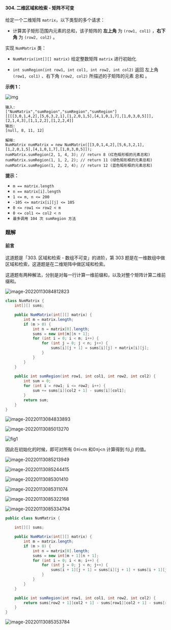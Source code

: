 #### 304. 二维区域和检索 - 矩阵不可变

给定一个二维矩阵 `matrix`，以下类型的多个请求：

- 计算其子矩形范围内元素的总和，该子矩阵的 **左上角** 为 `(row1, col1)` ，**右下角** 为 `(row2, col2)` 。

实现 `NumMatrix` 类：

- `NumMatrix(int[][] matrix)` 给定整数矩阵 `matrix` 进行初始化

* `int sumRegion(int row1, int col1, int row2, int col2)` 返回 左上角 `(row1, col1)` 、右下角 `(row2, col2)` 所描述的子矩阵的元素 总和 。

**示例 1：**

![img](./images/二维区域和检索/1.jpg)

```shell
输入: 
["NumMatrix","sumRegion","sumRegion","sumRegion"]
[[[[3,0,1,4,2],[5,6,3,2,1],[1,2,0,1,5],[4,1,0,1,7],[1,0,3,0,5]]],[2,1,4,3],[1,1,2,2],[1,2,2,4]]
输出: 
[null, 8, 11, 12]

解释:
NumMatrix numMatrix = new NumMatrix([[3,0,1,4,2],[5,6,3,2,1],[1,2,0,1,5],[4,1,0,1,7],[1,0,3,0,5]]);
numMatrix.sumRegion(2, 1, 4, 3); // return 8 (红色矩形框的元素总和)
numMatrix.sumRegion(1, 1, 2, 2); // return 11 (绿色矩形框的元素总和)
numMatrix.sumRegion(1, 2, 2, 4); // return 12 (蓝色矩形框的元素总和)
```

**提示：**

* `m == matrix.length`
* `n == matrix[i].length`
* `1 <= m, n <= 200`
* `-105 <= matrix[i][j] <= 105`
* `0 <= row1 <= row2 < m`
* `0 <= col1 <= col2 < n`
* `最多调用 104 次 sumRegion 方法`

### 题解

#### 前言

这道题是「303. 区域和检索 - 数组不可变」的进阶，第 303 题是在一维数组中做区域和检索，这道题是在二维矩阵中做区域和检索。

这道题有两种解法，分别是对每一行计算一维前缀和，以及对整个矩阵计算二维前缀和。

![image-20220113084812823](./images/二维区域和检索/2.jpg)

```java
class NumMatrix {
    int[][] sums;

    public NumMatrix(int[][] matrix) {
        int m = matrix.length;
        if (m > 0) {
            int n = matrix[0].length;
            sums = new int[m][n + 1];
            for (int i = 0; i < m; i++) {
                for (int j = 0; j < n; j++) {
                    sums[i][j + 1] = sums[i][j] + matrix[i][j];
                }
            }
        }
    }
    
    public int sumRegion(int row1, int col1, int row2, int col2) {
        int sum = 0;
        for (int i = row1; i <= row2; i++) {
            sum += sums[i][col2 + 1] - sums[i][col1];
        }
        return sum;
    }
}
```

![image-20220113084833893](./images/二维区域和检索/3.jpg)

![image-20220113085013270](./images/二维区域和检索/4.jpg)

![fig1](./images/二维区域和检索/5.jpg)

因此在初始化的时候，即可对所有 0≤i<m 和0≤j<n 计算得到 f(i,j) 的值。

![image-20220113085213949](./images/二维区域和检索/12.jpg)

![image-20220113085244415](./images/二维区域和检索/6.jpg)

![image-20220113085301410](./images/二维区域和检索/7.jpg)

![image-20220113085311074](./images/二维区域和检索/8.jpg)

![image-20220113085322168](./images/二维区域和检索/9.jpg)

![image-20220113085334794](./images/二维区域和检索/10.jpg)

```java
public class NumMatrix {

    int[][] sums;

    public NumMatrix(int[][] matrix) {
        int m = matrix.length;
        if (m > 0) {
            int n = matrix[0].length;
            sums = new int[m + 1][n + 1];
            for (int i = 0; i < m; i++) {
                for (int j = 0; j < n; j++) {
                    sums[i + 1][j + 1] = sums[i][j + 1] + sums[i + 1][j] - sums[i][j] + matrix[i][j];
                }
            }
        }
    }

    public int sumRegion(int row1, int col1, int row2, int col2) {
        return sums[row2 + 1][col2 + 1] - sums[row1][col2 + 1] - sums[row2 + 1][col1] + sums[row1][col1];
    }
}
```

![image-20220113085353784](./images/二维区域和检索/11.jpg)